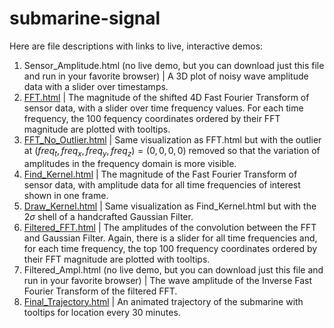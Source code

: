 # submarine-signal
Here are file descriptions with links to live, interactive demos:
1. Sensor_Amplitude.html (no live demo, but you can download just this file and run in your favorite browser) | A 3D plot of noisy wave amplitude data with a slider over timestamps.
2. [FFT.html](https://raw.githack.com/krishna-saxena/submarine-signal/main/FFT.html) | The magnitude of the shifted 4D Fast Fourier Transform of sensor data, with a slider over time frequency values. For each time frequency, the 100 fequency coordinates ordered by their FFT magnitude are plotted with tooltips.
3. [FFT_No_Outlier.html](https://raw.githack.com/krishna-saxena/submarine-signal/main/FFT_No_Outlier.html) | Same visualization as FFT.html but with the outlier at $({freq}_t, {freq}_x, {freq}_y, {freq}_z) = (0,0,0,0)$ removed so that the variation of amplitudes in the frequency domain is more visible.
4. [Find_Kernel.html](https://raw.githack.com/krishna-saxena/submarine-signal/main/Find_Kernel.html) | The magnitude of the Fast Fourier Transform of sensor data, with amplitude data for all time frequencies of interest shown in one frame.
5. [Draw_Kernel.html](https://raw.githack.com/krishna-saxena/submarine-signal/main/Draw_Kernel.html) | Same visualization as Find_Kernel.html but with the $2\sigma$ shell of a handcrafted Gaussian Filter.
6. [Filtered_FFT.html](https://raw.githack.com/krishna-saxena/submarine-signal/main/Filtered_FFT.html) | The amplitudes of the convolution between the FFT and Gaussian Filter. Again, there is a slider for all time frequencies and, for each time frequency, the top 100 frequency coordinates ordered by their FFT magnitude are plotted with tooltips.
7. Filtered_Ampl.html (no live demo, but you can download just this file and run in your favorite browser) | The wave amplitude of the Inverse Fast Fourier Transform of the filtered FFT.
8. [Final_Trajectory.html](https://raw.githack.com/krishna-saxena/submarine-signal/main/Final_Trajectory.html) | An animated trajectory of the submarine with tooltips for location every 30 minutes.
